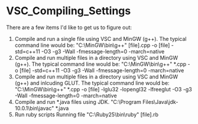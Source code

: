 # VSC_Compiling_Settings
There are a few items I'd like to get us to figure out:

1. Compile and run a single file using VSC and MinGW (g++). The typical command line would be:
"C:\MinGW\bin\g++" \[file\].cpp  -o \[file\]  -std=c++11 -O3 -g3 -Wall -fmessage-length=0 -march=native
2. Compile and run multiple files in a directory using VSC and MinGW (g++). The typical command line would be:
"C:\MinGW\bin\g++" *.cpp  -o \[file\]  -std=c++11 -O3 -g3 -Wall -fmessage-length=0 -march=native
3. Compile and run multiple files in a directory using VSC and MinGW (g++) and inlcuding GLUT. The typical command line would be:
"C:\MinGW\bin\g++" *.cpp  -o \[file\] -lglu32 -lopengl32 -lfreeglut -O3 -g3 -Wall -fmessage-length=0 -march=native
4. Compile and run *.java files using JDK. 
"C:\Program Files\Java\jdk-10.0.1\bin\javac" *.java
5. Run ruby scripts
Running file "C:\Ruby25\bin\ruby" \[file\].rb
